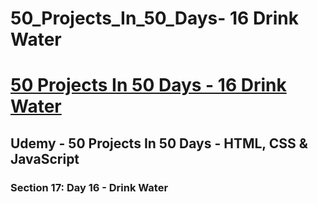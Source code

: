 # 50_Projects_In_50_Days- 16 Drink Water


# [50 Projects In 50 Days - 16 Drink Water](https://arpadgbondor.github.io/50_Projects_In_50_Days-16_Drink_Water/)

## Udemy - 50 Projects In 50 Days - HTML, CSS & JavaScript
### Section 17: Day 16 - Drink Water
